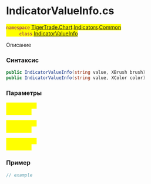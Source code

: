 
# IndicatorValueInfo.cs
<mark style="color:purple;">`namespace` [TigerTrade.Chart](../../../../../TigerTrade.Chart.md).[Indicators](../../../../../TigerTrade.Chart/Indicators.md).[Common](../../../../../TigerTrade.Chart/Indicators/Common.md)  
&nbsp;&nbsp;&nbsp;&nbsp;&nbsp;&nbsp;&nbsp;&nbsp;&nbsp;`class` [IndicatorValueInfo](../../IndicatorValueInfo.cs.md)

Описание

### Синтаксис
```csharp
public IndicatorValueInfo(string value, XBrush brush)
public IndicatorValueInfo(string value, XColor color)
```
### Параметры  
<mark style="color:yellow;">`value` *`string`*  
 *Описание*  
  
<mark style="color:yellow;">`brush` *`XBrush`*  
 *Описание*  
  
<mark style="color:yellow;">`color` *`XColor`*  
 *Описание*  
  


### Пример  
```csharp
// example
```
                    
                    